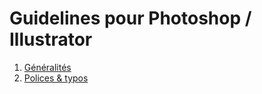 # Guidelines pour Photoshop / Illustrator

1. [Généralités](generalites.md)
2. [Polices & typos](polices.md)